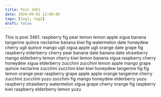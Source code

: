 ```yaml
---
title: Post 3461
date: 2024-09-01 12:00:00
tags: [tag1, tag2]
draft: false
---
```

This is post 3461.
raspberry
fig
pear
lemon
lemon
apple
xigua
banana
tangerine
quince
nectarine
banana
kiwi
fig
watermelon
date
honeydew
cherry
ugli
quince
mango
ugli
xigua
apple
ugli
orange
date
grape
fig
raspberry
elderberry
cherry
pear
banana
date
banana
date
strawberry
mango
elderberry
lemon
cherry
kiwi
lemon
banana
xigua
raspberry
cherry
honeydew
xigua
elderberry
zucchini
zucchini
lemon
apple
mango
grape
quince
nectarine
zucchini
zucchini
kiwi
kiwi
honeydew
tangerine
fig
fig
lemon
orange
pear
raspberry
grape
apple
apple
orange
tangerine
cherry
zucchini
zucchini
yuzu
zucchini
fig
mango
honeydew
elderberry
yuzu
raspberry
strawberry
watermelon
xigua
grape
cherry
orange
fig
raspberry
kiwi
raspberry
elderberry
lemon
yuzu
